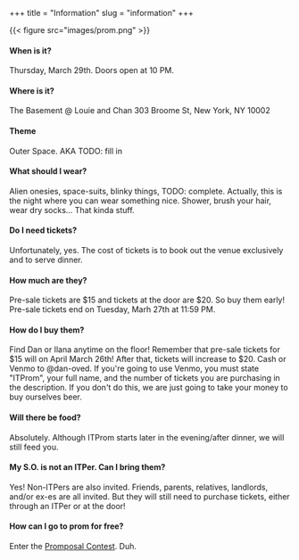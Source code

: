 +++
title = "Information"
slug = "information"
+++

{{< figure src="images/prom.png" >}}

#### When is it?
Thursday, March 29th. Doors open at 10 PM.

#### Where is it?
The Basement @ Louie and Chan
303 Broome St, New York, NY 10002

#### Theme
Outer Space. AKA TODO: fill in 

#### What should I wear?
Alien onesies, space-suits, blinky things, TODO: complete. Actually, this is the night where you can wear something nice. Shower, brush your hair, wear dry socks... That kinda stuff.

#### Do I need tickets?
Unfortunately, yes. The cost of tickets is to book out the venue exclusively and to serve dinner.

#### How much are they?
Pre-sale tickets are $15 and tickets at the door are $20. So buy them early! Pre-sale tickets end on Tuesday, Marh 27th at 11:59 PM.

#### How do I buy them?
Find Dan or Ilana anytime on the floor! Remember that pre-sale tickets for $15 will on April March 26th! After that, tickets will increase to $20. Cash or Venmo to @dan-oved. If you're going to use Venmo, you must state "ITProm", your full name, and the number of tickets you are purchasing in the description. If you don't do this, we are just going to take your money to buy ourselves beer.

#### Will there be food?
Absolutely. Although ITProm starts later in the evening/after dinner, we will still feed you.

#### My S.O. is not an ITPer. Can I bring them?
Yes! Non-ITPers are also invited. Friends, parents, relatives, landlords, and/or ex-es are all invited. But they will still need to purchase tickets, either through an ITPer or at the door!

#### How can I go to prom for free?
Enter the [Promposal Contest](/promposal). Duh.
